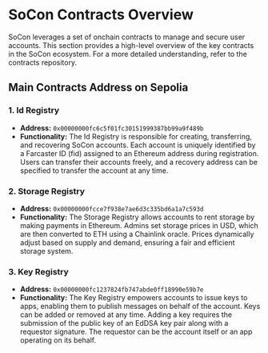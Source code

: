 # SoCon Contracts Overview

SoCon leverages a set of onchain contracts to manage and secure user accounts. This section provides a high-level overview of the key contracts in the SoCon ecosystem. For a more detailed understanding, refer to the contracts repository.

## Main Contracts Address on Sepolia 

### 1. Id Registry

- **Address:** `0x00000000fc6c5f01fc30151999387bb99a9f489b`
- **Functionality:** The Id Registry is responsible for creating, transferring, and recovering SoCon accounts. Each account is uniquely identified by a Farcaster ID (fid) assigned to an Ethereum address during registration. Users can transfer their accounts freely, and a recovery address can be specified to transfer the account at any time.

### 2. Storage Registry

- **Address:** `0x00000000fcce7f938e7ae6d3c335bd6a1a7c593d`
- **Functionality:** The Storage Registry allows accounts to rent storage by making payments in Ethereum. Admins set storage prices in USD, which are then converted to ETH using a Chainlink oracle. Prices dynamically adjust based on supply and demand, ensuring a fair and efficient storage system.

### 3. Key Registry

- **Address:** `0x00000000fc1237824fb747abde0ff18990e59b7e`
- **Functionality:** The Key Registry empowers accounts to issue keys to apps, enabling them to publish messages on behalf of the account. Keys can be added or removed at any time. Adding a key requires the submission of the public key of an EdDSA key pair along with a requestor signature. The requestor can be the account itself or an app operating on its behalf.
